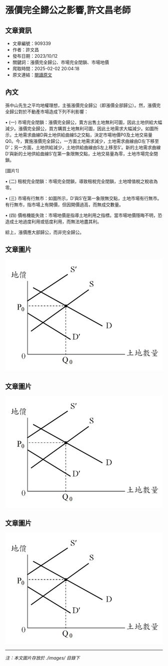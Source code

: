# 漲價完全歸公之影響,許文昌老師

## 文章資訊
- 文章編號：909339
- 作者：許文昌
- 發布日期：2023/10/12
- 關鍵詞：漲價完全歸公、市場完全閉鎖、市場地價
- 爬取時間：2025-02-02 20:04:18
- 原文連結：[閱讀原文](https://real-estate.get.com.tw/Columns/detail.aspx?no=909339)

## 內文
孫中山先生之平均地權理想，主張漲價完全歸公（即漲價全部歸公）。然，漲價完全歸公對於不動產市場造成下列不利影響：

• (一) 市場完全閉鎖：漲價完全歸公，賣方出售土地無利可圖，因此土地供給大幅減少。漲價完全歸公，買方購買土地無利可圖，因此土地需求大幅減少。如圖所示，土地需求曲線D與土地供給曲線S之交點，決定市場地價P0及土地交易量Q0。今，實施漲價完全歸公，一方面土地需求減少，土地需求曲線由D左下移至D’；另一方面，土地供給減少，土地供給曲線由S左上移至S’。新的土地需求曲線D’與新的土地供給曲線S’在第一象限無交點，土地交易量為零，土地市場完全閉鎖。

[圖片1]

• (二) 租稅完全閉鎖：市場完全閉鎖，導致租稅完全閉鎖，土地增值稅之稅收為零。

• (三) 市場有行無市：如圖所示，D’與S’在第一象限無交點，土地市場有行無市。有行無市，指市場上有開價，但因開價過高，而無成交數量。

• (四) 價格機能失效：市場地價是指導土地利用之指標。當市場地價隱晦不明，恐造成土地過度利用或低度利用，而無法地盡其利。

綜上，漲價應大部歸公，而非完全歸公。

## 文章圖片

![圖片1](./images/909339_fdf34d7a.jpg)

## 文章圖片

![圖片1](./images/909339_fdf34d7a.jpg)

## 文章圖片

![圖片1](./images/909339_fdf34d7a.jpg)


---
*注：本文圖片存放於 ./images/ 目錄下*
